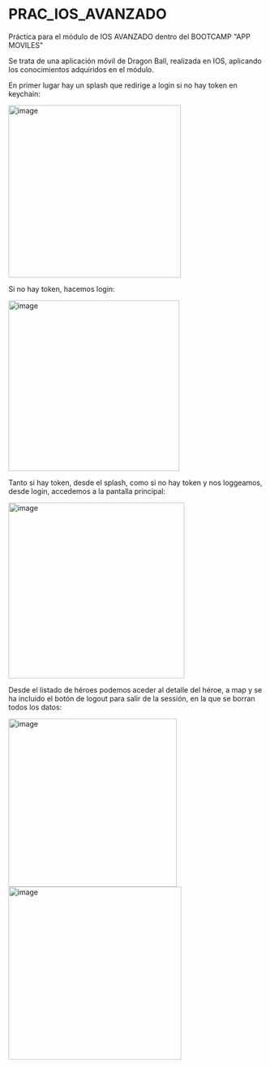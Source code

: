 # PRAC_IOS_AVANZADO
Práctica para el módulo de IOS AVANZADO dentro del BOOTCAMP "APP MOVILES"

Se trata de una aplicación móvil de Dragon Ball, realizada en IOS, aplicando los conocimientos adquiridos en el módulo.

En primer lugar hay un splash que redirige a login si no hay token en keychain:

<img width="340" alt="image" src="https://github.com/inmiti/PRAC_IOS_AVANZADO/assets/118215654/5e16733b-d32c-4bdc-a510-bbf33bfc2abc">


Si no hay token, hacemos login:

<img width="337" alt="image" src="https://github.com/inmiti/PRAC_IOS_AVANZADO/assets/118215654/777c03ae-03db-4eb8-a32b-e52dbf0612a3">

Tanto si hay token, desde el splash, como si no hay token y nos loggeamos, desde login, accedemos a la pantalla principal: 

<img width="347" alt="image" src="https://github.com/inmiti/PRAC_IOS_AVANZADO/assets/118215654/c5a476ec-194e-4301-bf68-06ba2611333a">


Desde el listado de héroes podemos aceder al detalle del héroe, a map y se ha incluido el botón de logout para salir de la sessión, en la que se borran todos los datos:

<img width="332" alt="image" src="https://github.com/inmiti/PRAC_IOS_AVANZADO/assets/118215654/c5de12dd-f584-4ea8-87c3-ec85ead19d67">
<img width="341" alt="image" src="https://github.com/inmiti/PRAC_IOS_AVANZADO/assets/118215654/36488c64-e2fb-4320-af27-d96c0a4773b4">


